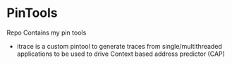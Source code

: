 # PinTools
Repo Contains my pin tools
 - itrace is a custom pintool to generate traces from single/multithreaded applications to be used to drive Context based address predictor (CAP)
